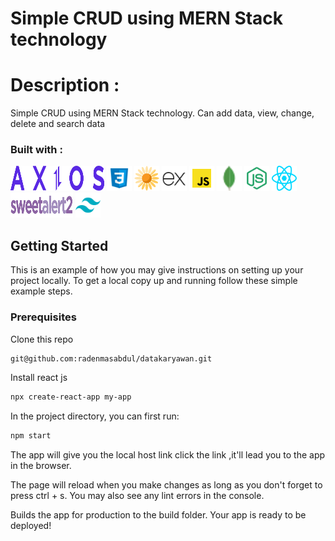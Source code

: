 # Simple CRUD using MERN Stack technology

# Description :
Simple CRUD using MERN Stack technology. Can add data, view, change, delete and search data

### Built with :

<p align="left"> 
  <img
      src="https://github.com/radenmasabdul/logo/blob/7718c966b2ab9aaa6580905fd80e8bb2ee6f454a/Axios.svg.png" alt="axios"
      width="150" height="40" />
  <img
      src="https://github.com/radenmasabdul/logo/blob/7718c966b2ab9aaa6580905fd80e8bb2ee6f454a/css3.svg" alt="css3"
      width="40" height="40" />
  <img
      src="https://github.com/radenmasabdul/logo/blob/7718c966b2ab9aaa6580905fd80e8bb2ee6f454a/daisyUI.png" alt="daisyUI"
      width="40" height="40" />
  <img
      src="https://github.com/radenmasabdul/logo/blob/7718c966b2ab9aaa6580905fd80e8bb2ee6f454a/express-js.svg" alt="express"
      width="40" height="40" />
  <img
      src="https://github.com/radenmasabdul/logo/blob/7718c966b2ab9aaa6580905fd80e8bb2ee6f454a/javascript.svg" alt="js"
      width="40" height="40" />
  <img
      src="https://github.com/radenmasabdul/logo/blob/7718c966b2ab9aaa6580905fd80e8bb2ee6f454a/mongodb.png" alt="mongo"
      width="40" height="40" />
  <img
      src="https://github.com/radenmasabdul/logo/blob/7718c966b2ab9aaa6580905fd80e8bb2ee6f454a/node-js.svg" alt="node"
      width="40" height="40" />
  <img
      src="https://github.com/radenmasabdul/logo/blob/7718c966b2ab9aaa6580905fd80e8bb2ee6f454a/react-js-icon.svg" alt="react"
      width="40" height="40" />
  <img
      src="https://github.com/radenmasabdul/logo/blob/7718c966b2ab9aaa6580905fd80e8bb2ee6f454a/SweetAlert2.png" alt="swal"
      width="100" height="40" />
  <img
      src="https://github.com/radenmasabdul/logo/blob/7718c966b2ab9aaa6580905fd80e8bb2ee6f454a/tailwindcss.svg" alt="tailwind"
      width="40" height="40" />
</p>

<!-- GETTING STARTED -->
## Getting Started

This is an example of how you may give instructions on setting up your project locally.
To get a local copy up and running follow these simple example steps.

### Prerequisites
Clone this repo
  ```sh
  git@github.com:radenmasabdul/datakaryawan.git

  ```

Install react js
  ```sh
  npx create-react-app my-app

  ```

In the project directory, you can first run:
  ```sh
npm start

  ```
The app will give you the local host link click the link ,it'll lead you
to the app in the browser.

The page will reload when you make changes as long as you don't 
forget to press ctrl + s.
You may also see any lint errors in the console.

Builds the app for production to the build folder.
Your app is ready to be deployed!

